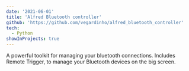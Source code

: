 ```yaml
---
date: '2021-06-01'
title: 'Alfred Bluetooth controller'
github: 'https://github.com/vegardinho/alfred_bluetooth_controller'
tech:
  - Python
showInProjects: true
---
```


A powerful toolkit for managing your bluetooth connections. Includes Remote Trigger, to manage your Bluetooth devices on the big screen.
